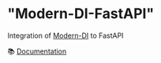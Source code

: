 "Modern-DI-FastAPI"
==

Integration of [Modern-DI](https://github.com/modern-python/modern-di) to FastAPI

📚 [Documentation](https://modern-di.readthedocs.io)

